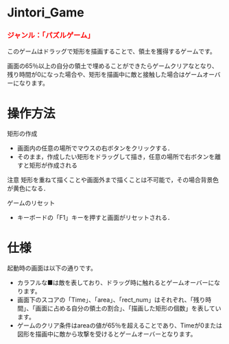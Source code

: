 # Jintori_Game

<h3 style="color:#ff0000">ジャンル：「パズルゲーム」</h3>

このゲームはドラッグで矩形を描画することで、領土を獲得するゲームです。

画面の65％以上の自分の領土で埋めることができたらゲームクリアなとなり、残り時間が0になった場合や、矩形を描画中に敵と接触した場合はゲームオーバーになります。

# 操作方法
 
矩形の作成
* 画面内の任意の場所でマウスの右ボタンをクリックする．
* そのまま，作成したい矩形をドラッグして描き，任意の場所で右ボタンを離すと矩形が作成される
 
注意
矩形を重ねて描くことや画面外まで描くことは不可能で，その場合背景色が黄色になる．

ゲームのリセット
* キーボードの「F1」キーを押すと画面がリセットされる．


# 仕様

起動時の画面は以下の通りです。

* カラフルな■は敵を表しており、ドラッグ時に触れるとゲームオーバーになります。
* 画面下のスコアの「Time」、「area」、「rect_num」はそれぞれ、「残り時間」、「画面に占める自分の領土の割合」、「描画した矩形の個数」を表しています。
* ゲームのクリア条件はareaの値が65％を超えることであり、Timeが0または図形を描画中に敵から攻撃を受けるとゲームオーバーとなります。

